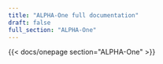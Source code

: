 ```yaml
---
title: "ALPHA-One full documentation"
draft: false
full_section: "ALPHA-One"
---
```


{{< docs/onepage section="ALPHA-One" >}}
